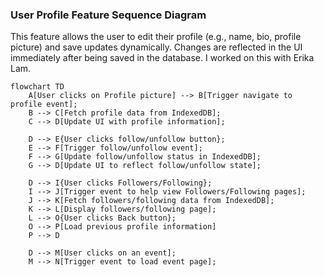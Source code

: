 ### User Profile Feature Sequence Diagram
This feature allows the user to edit their profile (e.g., name, bio, profile picture) and save updates dynamically. Changes are reflected in the UI immediately after being saved in the database. I worked on this with Erika Lam.

```mermaid
flowchart TD
    A[User clicks on Profile picture] --> B[Trigger navigate to profile event];
    B --> C[Fetch profile data from IndexedDB];
    C --> D[Update UI with profile information];

    D --> E{User clicks follow/unfollow button};
    E --> F[Trigger follow/unfollow event];
    F --> G[Update follow/unfollow status in IndexedDB];
    G --> D[Update UI to reflect follow/unfollow state];

    D --> I{User clicks Followers/Following};
    I --> J[Trigger event to help view Followers/Following pages];
    J --> K[Fetch followers/following data from IndexedDB];
    K --> L[Display followers/following page];
    L --> O{User clicks Back button};
    O --> P[Load previous profile information]
    P --> D

    D --> M[User clicks on an event];
    M --> N[Trigger event to load event page];
```
